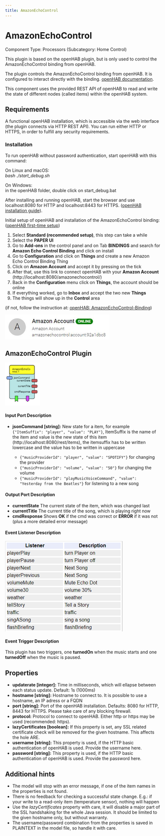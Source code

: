 ```yaml
---
title: AmazonEchoControl
---
```


# AmazonEchoControl

Component Type: Processors (Subcategory: Home Control)

This plugin is based on the openHAB plugin, but is only used to control the AmazonEchoControl binding from openHAB.

The plugin controls the AmazonEchoControl binding from openHAB.
It is configured to interact directly with the binding. [openHAB documentation][1].

This component uses the provided REST API of openHAB to read and write the state of different nodes 
(called items) within the openHAB system.


## Requirements

A functional openHAB installation, 
which is accessible via the web interface (the plugin connects via HTTP REST API). 
You can run either HTTP or HTTPS, in order to fulfill any security requirements. 

### Installation
To run openHAB without password authentication, start openHAB with this command:

On Linux and macOS:  
_bash ./start\_debug.sh_

On Windows:  
in the openHAB folder, double click on start_debug.bat

After installing and running openHAB, start the browser and use localhost:8080 for HTTP and localhost:8443 for HTTPS.
([openHAB installation guide][3]).

Initial setup of openHAB and installation of the AmazonEchoControl binding:<br/> ([openHAB first-time setup][4])
1. Select **Standard (recommended setup)**, this step can take a while
2. Select the **PAPER UI**
3. Go to **Add-ons** in the control panel and on Tab **BINDINGS** and search for **Amazon Echo Control Binding** and click on install 
4. Go to **Configuration** and click on **Things** and create a new Amazon Echo Control Binding Thing
5. Click on **Amazon Account** and accept it by pressing on the tick
6. After that, use this link to connect openHAB with your **Amazon Account** (http://localhost:8080/amazonechocontrol/) 
7. Back in the **Configuration** menu click on **Things**, the account should be online 
8. If everything worked, go to **Inbox** and accept the two new **Things**
9. The things will show up in the **Control** area 

(if not, follow the instruction at: [openHAB: AmazonEchoControl-Binding][5])
 

![Screenshot: Amazon Account Online](img/amazonaccount.JPG "Screenshot: Amazon Account Online")

## AmazonEchoControl Plugin

![Screenshot: AmazonEchoControl Plugin](img/amazonechocontrolplugin.PNG "Screenshot: AmazonEchoControl Plugin")

#### Input Port Description

*   **jsonCommand \[string\]:** New state for a item, for example ```{"ItemSuffix": "player", "value": "PLAY"}```, 
ItemSuffix is the name of the item and value is the new state of this item (http://localhost:8080/rest/items), 
the itemsuffix has to be written lowercase and the value has to be written in uppercase

    * ```{"musicProviderId": "player", "value": "SPOTIFY"}``` for changing the provider
    * ```{"musicProviderId": "volume", "value": "50"}``` for changing the volume
    * ```{"musicProviderId": "playMusicVoiceCommand", "value": "Yesterday from the Beatles"}``` for listening to a new song


#### Output Port Description

*   **currentState** The current state of the item, which was changed last
*   **currentTitle** The current title of the song, which is playing right now
*   **cmdResponse** Shows **OK** if the cmd was correct or **ERROR** if it was not (plus a more detailed error message)


#### Event Listener Description

![Screenshot: AmazonEchoControl Eventlistener](img/amazonechocontrol_eventlistener.PNG "Screenshot: AmazonEchoControl Eventlistener")

#### Event Trigger Description

This plugin has two triggers, one **turnedOn** when the music starts and one **turnedOff** when the music is paused.

## Properties

*   **updaterate \[integer\]:** Time in milliseconds, which will ellapse between each status update. Default: 1s (1000ms)
*   **hostname \[string\]:** Hostname to connect to. It is possible to use a hostname, an IP adress or a FQDN
*   **port \[string\]:** Port of the openHAB installation. Defaults: 8080 for HTTP, 8443 for HTTPS. Please take care of any blocking firewall.
*   **protocol:** Protocol to connect to openHAB. Either http or https may be used (recommended: https).
*   **lazyCertificates \[boolean\]:** If this property is set, any SSL related certificate check will be removed for the given hostname. This affects the hole ARE.
*   **username \[string\]:** This property is used, if the HTTP basic authentication of openHAB is used. Provide the username here.
*   **password \[string\]:** This property is used, if the HTTP basic authentication of openHAB is used. Provide the password here.

## Additional hints

*   The model will stop with an error message, if one of the item names in the properties is not found.
*   There is no feedback for checking a successful state change. E.g.: if your write to a read-only item (temperature sensor), nothing will happen
*   Use the _lazyCertificates_ property with care, it will disable a major part of the SSL handshaking for the whole Java session. It should be limited to the given hostname only, but without warranty.
*   The username/password combination from the properties is saved in PLAINTEXT in the model file, so handle it with care.

[1]: https://www.openhab.org/docs/
[2]: https://github.com/openhab/openhab/wiki
[3]: https://www.openhab.org/docs/installation/
[4]: https://www.openhab.org/docs/tutorial/1sttimesetup.html
[5]: https://www.openhab.org/addons/bindings/amazonechocontrol/